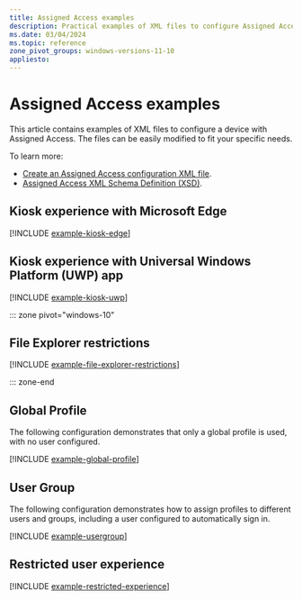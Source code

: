 ```yaml
---
title: Assigned Access examples
description: Practical examples of XML files to configure Assigned Access.
ms.date: 03/04/2024
ms.topic: reference
zone_pivot_groups: windows-versions-11-10
appliesto:
---
```


# Assigned Access examples

This article contains examples of XML files to configure a device with Assigned Access. The files can be easily modified to fit your specific needs.

To learn more:

- [Create an Assigned Access configuration XML file](configuration-file.md).
- [Assigned Access XML Schema Definition (XSD)](xsd.md).

## Kiosk experience with Microsoft Edge

[!INCLUDE [example-kiosk-edge](includes/example-kiosk-edge.md)]

## Kiosk experience with Universal Windows Platform (UWP) app

[!INCLUDE [example-kiosk-uwp](includes/example-kiosk-uwp.md)]

::: zone pivot="windows-10"

## File Explorer restrictions

[!INCLUDE [example-file-explorer-restrictions](includes/example-file-explorer-restrictions.md)]

::: zone-end

## Global Profile

The following configuration demonstrates that only a global profile is used, with no user configured.

[!INCLUDE [example-global-profile](includes/example-global-profile.md)]

## User Group

The following configuration demonstrates how to assign profiles to different users and groups, including a user configured to automatically sign in.

[!INCLUDE [example-usergroup](includes/example-usergroup.md)]

## Restricted user experience

[!INCLUDE [example-restricted-experience](includes/example-restricted-experience.md)]
